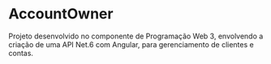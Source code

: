# AccountOwner
Projeto desenvolvido no componente de Programação Web 3, envolvendo a criação de uma API Net.6 com Angular, para gerenciamento de clientes e contas.
